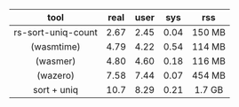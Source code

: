 | tool               | real | user | sys  | rss    |
|:------------------:|:----:|:----:|:----:|:------:|
| rs-sort-uniq-count | 2.67 | 2.45 | 0.04 | 150 MB |
| (wasmtime)         | 4.79 | 4.22 | 0.54 | 114 MB |
| (wasmer)           | 4.80 | 4.60 | 0.18 | 116 MB |
| (wazero)           | 7.58 | 7.44 | 0.07 | 454 MB |
| sort + uniq        | 10.7 | 8.29 | 0.21 | 1.7 GB |
